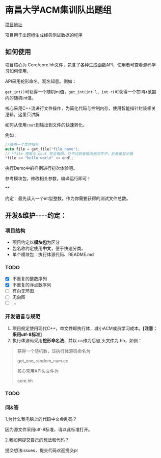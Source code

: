 # 南昌大学ACM集训队出题组

[项目地址](https://github.com/ncuacm/ncutest)

项目用于出题组生成经典测试数据的程序

## 如何使用

项目核心为 Core/core.hh文件，包含了各种生成函数API，使用者可查看源码学习如何使用，

API采用蛇形命名，观名知意。例如：

`get_int()`可获得一个随机int值，`get_int(int l, int r)`可获得一个在l与r范围内的随机int值。

核心采用C++流进行文件操作，为简化代码与控制内存，使用智能指针封装相关逻辑，这里只讲解

如何从使用`cout`到输出到文件的快速转化。

例如：

```cpp
//获得一个文件指针
auto file = get_file("file_name");
// *file 使用与 cout 完全相同，只不过前者输出到文件中，后者是显示器
*file << "hello world" << endl;
```

执行Demo中的样例进行初次体验吧。

参考模块包，修改相关参数，编译运行即可！

**

约定：最先读入一个int型整数，作为你需要获得的测试文件总数。

## 开发&维护----约定：

### 项目结构

* 项目约定以**模块包**为区分
* 包名称约定使用**中文**，便于快速分类。
* 单个模块包：执行体源代码、README.md

### TODO

* [X] 不重复的整数序列
* [X] 不重复的浮点数序列
* [ ] 有向无环图
* [ ] 无向图
* [ ] ...

### 开发语言与规范

1. 项目规定使用现代C++，单文件即执行体，减小ACM成员学习成本。**[注意：采用utf-8标准]**
2. 执行体源码采用**蛇形命名法**，并以.cc作为后缀,头文件为.hh，如例：

> 获得一个随机数，该执行体源码命名为
>
> get_one_random_num.cc
>
> 核心常用API头文件为
>
> core.hh


### TODO

### 问&答

1.为什么我电脑上的代码中文会乱码？

因为源文件采用utf-8标准，请以此标准打开。

2.我如何提交自己的想法和代码？

提交想法issues，提交代码欢迎提交pr
